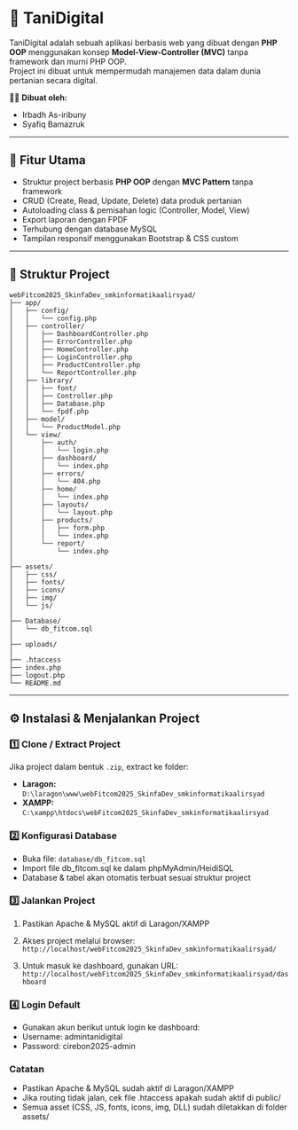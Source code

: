 # 🌱 TaniDigital

TaniDigital adalah sebuah aplikasi berbasis web yang dibuat dengan **PHP OOP** menggunakan konsep **Model-View-Controller (MVC)** tanpa framework dan murni PHP OOP.  
Project ini dibuat untuk mempermudah manajemen data dalam dunia pertanian secara digital.

👨‍💻 **Dibuat oleh:**

- Irbadh As-iribuny
- Syafiq Bamazruk

---

## 🚀 Fitur Utama

- Struktur project berbasis **PHP OOP** dengan **MVC Pattern** tanpa framework
- CRUD (Create, Read, Update, Delete) data produk pertanian
- Autoloading class & pemisahan logic (Controller, Model, View)
- Export laporan dengan FPDF
- Terhubung dengan database MySQL
- Tampilan responsif menggunakan Bootstrap & CSS custom

---

## 📂 Struktur Project
```
webFitcom2025_SkinfaDev_smkinformatikaalirsyad/
├── app/
│   ├── config/
│   │   └── config.php
│   ├── controller/
│   │   ├── DashboardController.php
│   │   ├── ErrorController.php
│   │   ├── HomeController.php
│   │   ├── LoginController.php
│   │   ├── ProductController.php
│   │   └── ReportController.php
│   ├── library/
│   │   ├── font/
│   │   ├── Controller.php
│   │   ├── Database.php
│   │   └── fpdf.php
│   ├── model/
│   │   └── ProductModel.php
│   └── view/
│       ├── auth/
│       │   └── login.php
│       ├── dashboard/
│       │   └── index.php
│       ├── errors/
│       │   └── 404.php
│       ├── home/
│       │   └── index.php
│       ├── layouts/
│       │   └── layout.php
│       ├── products/
│       │   ├── form.php
│       │   └── index.php
│       └── report/
│           └── index.php
│
├── assets/
│   ├── css/
│   ├── fonts/
│   ├── icons/
│   ├── img/
│   └── js/
│
├── Database/
│   └── db_fitcom.sql
│
├── uploads/
│
├── .htaccess
├── index.php
├── logout.php
└── README.md

```

---

## ⚙️ Instalasi & Menjalankan Project

### 1️⃣ Clone / Extract Project

Jika project dalam bentuk `.zip`, extract ke folder:

- **Laragon:** `D:\laragon\www\webFitcom2025_SkinfaDev_smkinformatikaalirsyad`
- **XAMPP:** `C:\xampp\htdocs\webFitcom2025_SkinfaDev_smkinformatikaalirsyad`

### 2️⃣ Konfigurasi Database

- Buka file: `database/db_fitcom.sql`
- Import file db_fitcom.sql ke dalam phpMyAdmin/HeidiSQL
- Database & tabel akan otomatis terbuat sesuai struktur project

### 3️⃣ Jalankan Project

1. Pastikan Apache & MySQL aktif di Laragon/XAMPP
2. Akses project melalui browser:
`http://localhost/webFitcom2025_SkinfaDev_smkinformatikaalirsyad/`

3. Untuk masuk ke dashboard, gunakan URL:
`http://localhost/webFitcom2025_SkinfaDev_smkinformatikaalirsyad/dashboard`

### 4️⃣ Login Default

- Gunakan akun berikut untuk login ke dashboard:
 - Username: admintanidigital
 - Password: cirebon2025-admin

### Catatan

- Pastikan Apache & MySQL sudah aktif di Laragon/XAMPP
- Jika routing tidak jalan, cek file .htaccess apakah sudah aktif di public/
- Semua asset (CSS, JS, fonts, icons, img, DLL) sudah diletakkan di folder assets/